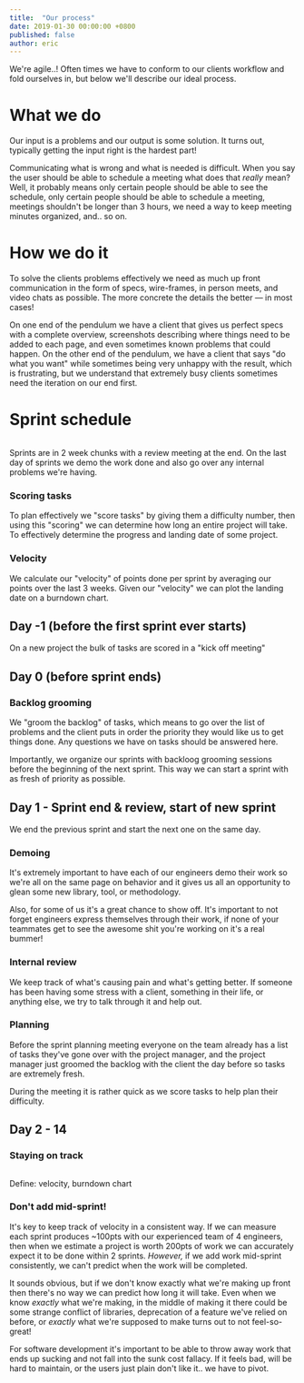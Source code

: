 ```yaml
---
title:  "Our process"
date: 2019-01-30 00:00:00 +0800
published: false
author: eric
---
```



We're agile..! Often times we have to conform to our clients workflow and fold ourselves
in, but below we'll describe our ideal process.


<!--more-->


# What we do

Our input is a problems and our output is some solution. It turns out, typically getting the
input right is the hardest part!

Communicating what is wrong and what is needed is difficult. When you say the user should
be able to schedule a meeting what does that _really_ mean? Well, it probably means
only certain people should be able to see the schedule, only certain people
should be able to schedule a meeting, meetings shouldn't be longer than 3 hours,
we need a way to keep meeting minutes organized, and.. so on. 



# How we do it


To solve the clients problems effectively we need as much up front communication in the form 
of specs, wire-frames, in person meets, and video chats as possible. The more concrete
the details the better &mdash; in most cases!

On one end of the pendulum we have a client that gives us perfect specs with a complete 
overview, screenshots describing where things need to be added to each page, and even 
sometimes known problems that could happen. On the other end of the pendulum, we
have a client that says "do what you want" while sometimes being very unhappy with the
result, which is frustrating, but we understand that extremely busy clients sometimes
need the iteration on our end first.



# Sprint schedule

<img here>

Sprints are in 2 week chunks with a review meeting at the end. On the last day of sprints
we demo the work done and also go over any internal problems we're having.

### Scoring tasks

To plan effectively we "score tasks" by giving them a difficulty number, then using
this "scoring" we can determine how long an entire project will take. To effectively
determine the progress and landing date of some project.

### Velocity 

We calculate our "velocity" of points done per sprint by averaging our points over the 
last 3 weeks. Given our "velocity" we can plot the landing date on a burndown chart.



## Day -1 (before the first sprint ever starts)

On a new project the bulk of tasks are scored in a "kick off meeting" 

## Day 0 (before sprint ends)

### Backlog grooming

We "groom the backlog" of tasks, which means to go over the list of problems and
the client puts in order the priority they would like us to get things done. Any
questions we have on tasks should be answered here.

Importantly, we organize our sprints with backloog grooming sessions before the beginning 
of the next sprint. This way we can start a sprint with as fresh of priority as possible.

## Day 1 - Sprint end & review, start of new sprint

We end the previous sprint and start the next one on the same day.

### Demoing

It's extremely important to have each of our engineers demo their work so we're all on the
same page on behavior and it gives us all an opportunity to glean some new library, tool,
or methodology. 

Also, for some of us it's a great chance to show off. It's important to not forget
engineers express themselves through their work, if none of your teammates get to see
the awesome shit you're working on it's a real bummer!



### Internal review

We keep track of what's causing pain and what's getting better. If someone has been 
having some stress with a client, something in their life, or anything else, we try
to talk through it and help out. 



### Planning

Before the sprint planning meeting everyone on the team already has a list of tasks
they've gone over with the project manager, and the project manager just groomed
the backlog with the client the day before so tasks are extremely fresh.

During the meeting it is rather quick as we score tasks to help plan their difficulty.


## Day 2 - 14

### Staying on track


<img of burndown chart>

Define: velocity, burndown chart

### Don't add mid-sprint!

It's key to keep track of velocity in a consistent way. If we can measure each sprint produces ~100pts with our experienced
team of 4 engineers, then when we estimate a project is worth 200pts of work we can accurately expect it to be done within
2 sprints. _However,_ if we add work mid-sprint consistently, we can't predict when the work will be completed.

It sounds obvious, but if we don't know exactly what we're making up front then there's no way we can predict how long
it will take. Even when we know _exactly_ what we're making, in the middle of making it there could be some strange
conflict of libraries, deprecation of a feature we've relied on before, or _exactly_ what we're supposed to make
turns out to not feel-so-great!

For software development it's important to be able to throw away work that ends up sucking and not fall into the sunk cost
fallacy. If it feels bad, will be hard to maintain, or the users just plain don't like it.. we have to pivot.
